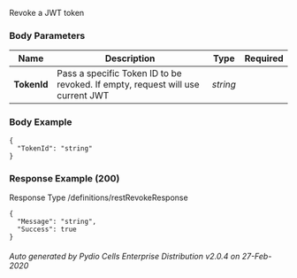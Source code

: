 






 
Revoke a JWT token  


### Body Parameters

Name | Description | Type | Required
---|---|---|---
**TokenId** | Pass a specific Token ID to be revoked. If empty, request will use current JWT | _string_ |   


### Body Example
```
{
  "TokenId": "string"
}
```






### Response Example (200)
Response Type /definitions/restRevokeResponse

```
{
  "Message": "string",
  "Success": true
}
```




###### Auto generated by Pydio Cells Enterprise Distribution v2.0.4 on 27-Feb-2020

